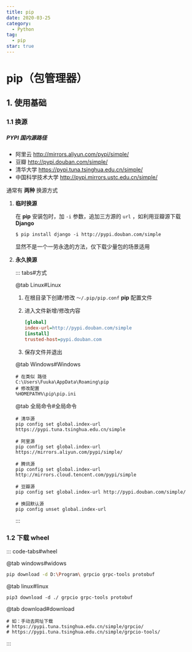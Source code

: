 ```yaml
---
title: pip
date: 2020-03-25
category:
  - Python
tag:
  - pip
star: true
---
```


# pip（包管理器）

## 1. 使用基础

### 1.1 换源

##### PYPI 国内源路径

- 阿里云 http://mirrors.aliyun.com/pypi/simple/
- 豆瓣 http://pypi.douban.com/simple/
- 清华大学 https://pypi.tuna.tsinghua.edu.cn/simple/
- 中国科学技术大学 http://pypi.mirrors.ustc.edu.cn/simple/

通常有 **两种** 换源方式

1. **临时换源**

   在 **pip** 安装包时，加 `-i` 参数，追加三方源的 `url` ，如利用豆瓣源下载 **Django**

   ```shell
   $ pip install django -i http://pypi.douban.com/simple
   ```

   显然不是一个一劳永逸的方法，仅下载少量包的场景适用

2. **永久换源**

   ::: tabs#方式

   @tab Linux#Linux

   1. 在根目录下创建/修改 `～/.pip/pip.conf` **pip** 配置文件

   2. 进入文件新增/修改内容
   
      ```ini
      [global]
      index-url=http://pypi.douban.com/simple
      [install]
      trusted-host=pypi.douban.com
      ```

   3. 保存文件并退出

   @tab Windows#Windows

   ```shell
   # 在类似 路径
   C:\Users\Fuuka\AppData\Roaming\pip
   # 修改配置
   %HOMEPATH%\pip\pip.ini
   ```
   
   @tab 全局命令#全局命令
   
   ```shell
   # 清华源
   pip config set global.index-url https://pypi.tuna.tsinghua.edu.cn/simple
   
   # 阿里源
   pip config set global.index-url https://mirrors.aliyun.com/pypi/simple/
   
   # 腾讯源
   pip config set global.index-url http://mirrors.cloud.tencent.com/pypi/simple
   
   # 豆瓣源
   pip config set global.index-url http://pypi.douban.com/simple/
   
   # 换回默认源
   pip config unset global.index-url
   ```
   
   :::

### 1.2 下载 wheel

::: code-tabs#wheel

@tab windows#widows

```bash
pip download -d D:\Program\ grpcio grpc-tools protobuf
```

@tab linux#linux

```shell
pip3 download -d ./ grpcio grpc-tools protobuf
```

@tab download#download

```shell
# 如：手动去网址下载
# https://pypi.tuna.tsinghua.edu.cn/simple/grpcio/
# https://pypi.tuna.tsinghua.edu.cn/simple/grpcio-tools/
```

:::

